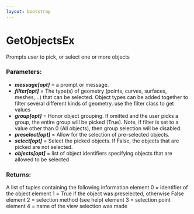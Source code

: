 ```yaml
---
layout: bootstrap
---
```


# GetObjectsEx

Prompts user to pick, or select one or more objects
        

### Parameters:

- ***message[opt]*** = a prompt or message.
- ***filter[opt]*** = The type(s) of geometry (points, curves, surfaces, meshes,...)
    that can be selected. Object types can be added together to filter
    several different kinds of geometry. use the filter class to get values
- ***group[opt]*** = Honor object grouping.  If omitted and the user picks a group,
    the entire group will be picked (True). Note, if filter is set to a
    value other than 0 (All objects), then group selection will be disabled.
- ***preselect[opt]*** =  Allow for the selection of pre-selected objects.
- ***select[opt]*** = Select the picked objects. If False, the objects that are
    picked are not selected.
- ***objects[opt]*** = list of object identifiers specifying objects that are
    allowed to be selected
        

### Returns:


A list of tuples containing the following information
  element 0 = identifier of the object
  element 1 = True if the object was preselected, otherwise False
  element 2 = selection method (see help)
  element 3 = selection point
  element 4 = name of the view selection was made
        
